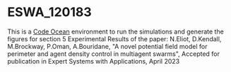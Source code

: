 # ESWA_120183

This is a [Code Ocean](https://codeocean.com/) environment to run the simulations and generate the figures for section 5 Experimental Results of the
paper: N.Eliot, D.Kendall, M.Brockway, P.Oman, A.Bouridane, "A novel potential
field model for perimeter and agent density control in multiagent swarms", Accepted for publication in Expert Systems with Applications, April 2023


